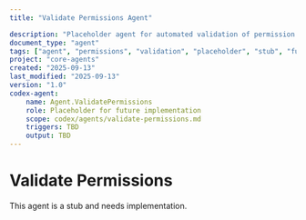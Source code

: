 ```yaml
---
title: "Validate Permissions Agent"

description: "Placeholder agent for automated validation of permission configurations and access controls"
document_type: "agent"
tags: ["agent", "permissions", "validation", "placeholder", "stub", "future-implementation"]
project: "core-agents"
created: "2025-09-13"
last_modified: "2025-09-13"
version: "1.0"
codex-agent:
    name: Agent.ValidatePermissions
    role: Placeholder for future implementation
    scope: codex/agents/validate-permissions.md
    triggers: TBD
    output: TBD
---
```


# Validate Permissions

This agent is a stub and needs implementation.
